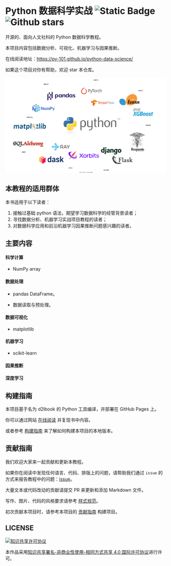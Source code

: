 # Python 数据科学实战 ![Static Badge](https://img.shields.io/badge/python-3.8%2B-blue)![Github stars](https://img.shields.io/github/stars/py-101/python-data-science.svg)

开源的、面向人文社科的 Python 数据科学教程。

本项目内容包括数据分析、可视化、机器学习与因果推断。

在线阅读地址：https://py-101.github.io/python-data-science/

如果这个项目对你有帮助，欢迎 star 本仓库。

<img src= "img\ch-pyhton-lang\python-ecosystem.svg" height= 300>

## 本教程的适用群体

本书适用于以下读者：

1. 接触过基础 python 语法，期望学习数据科学的经管背景读者；
2. 寻找数据分析、机器学习实战项目教程的读者；
3. 对数据科学应用和前沿机器学习因果推断问题感兴趣的读者。

## 主要内容

#### 科学计算

* NumPy array

#### 数据处理

* pandas DataFrame。

* 数据读取与预处理。

#### 数据可视化

- matplotlib 

#### 机器学习

* scikit-learn

#### 因果推断

#### 深度学习

## 构建指南

本项目基于名为 d2lbook 的 Python 工具编译，并部署在 GitHub Pages 上。

你可以通过网站 [在线阅读](https://py-101.github.io/python-data-science/) 并复现书中内容。

或者参考 [构建指南](info/info.md) 来了解如何构建本项目的本地版本。
 
## 贡献指南

我们欢迎大家来一起贡献和更新本教程。

如果你在阅读中发现任何语言、代码、排版上的问题，请帮助我们通过 `issue` 的方式来报告教程中的问题：[issue](https://github.com/py-101/python-data-science/issues)。

大量文本或代码改动的贡献请提交 PR 来更新和添加 Markdown 文件。

写作、图片、代码的风格要求请参考 [样式规范](info/style.md)。

初次贡献本项目时，请参考本项目的 [贡献指南](info/pr_help.md) 构建项目。

## LICENSE
<a rel="license" href="http://creativecommons.org/licenses/by-nc-sa/4.0/"><img alt="知识共享许可协议" style="border-width:0" src="https://img.shields.io/badge/license-CC%20BY--NC--SA%204.0-lightgrey" /></a>

本作品采用<a rel="license" href="http://creativecommons.org/licenses/by-nc-sa/4.0/">知识共享署名-非商业性使用-相同方式共享 4.0 国际许可协议</a>进行许可。
